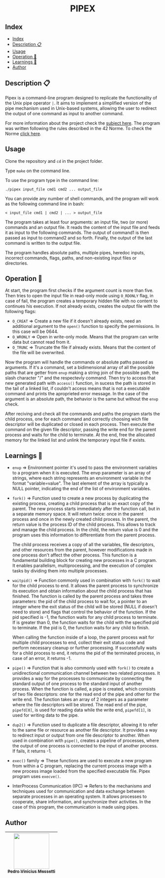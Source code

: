 <h1 align="center">PIPEX</h1>

## Index

- [Index](#index)
- [Description :clipboard:](#description-clipboard)
- [Usage](#usage)
- [Operation :wrench:](#operation-wrench)
- [Learnings :brain:](#learnings-brain)
- [Author](#author)

## Description :clipboard:
<p>

Pipex is a command-line program designed to replicate the functionality of the Unix pipe operator `|`. It aims to implement a simplified version of the pipe mechanism used in Unix-based systems, allowing the user to redirect the output of one command as input to another command.

For more information about the project check the [subject here](https://github.com/pedromessetti/pipex/blob/master/subject.pdf). The program was written following the rules described in the 42 Norme. To check the Norme [click here](https://github.com/42School/norminette/blob/master/pdf/en.norm.pdf).
</p>

## Usage
<p>

Clone the repository and `cd` in the project folder.

Type `make` on the command line. 

To use the program type in the command line: 

`./pipex input_file cmd1 cmd2 ... output_file`

You can provide any number of shell commands, and the program will work as the following command line in bash:

`< input_file cmd1 | cmd2 | ... > output_file`

The program takes at least four arguments: an input file, two (or more) commands and an output file. It reads the content of the input file and feeds it as input to the following commands. The output of command1 is then passed as input to command2 and so forth. Finally, the output of the last command is written to the output file.

The program handles absolute paths, multiple pipes, heredoc inputs, incorrect commands, flags, paths, and non-existing input files or directories.

</p>

## Operation :wrench:

<p>

At start, the program first checks if the argument count is more than five. Then tries to open the input file in read-only mode using `O_RDONLY` flag, in case of fail, the program creates a temporary hidden file with no content to continues his execution. If not already exists, creates the output file with the following flags:
- `O_CREAT` => Create a new file if it doesn't already exists, need an additional argument to the `open()` function to specify the permissions. In this case will be 0644.
- `O_WRONLY` => Open in write-only mode. Means that the program can write data but cannot read from it.
- `O_TRUNC` => Truncate the file if already exists. Means that the content of the file will be overwrited.

Now the program will handle the commands or absolute paths passed as arguments. If it's a command, set a bidimensional array of all the possible paths that are getter from `envp` making a string join of the possible path, the slash character "/" and the respectevly command. Then try to access that new generated path with `access()` function, in sucess the path is stored in the tail of a linked list, if couldn't access means that is not a executable command and prints the aproprieted error message. In the case of the argument is an absolute path, the behavior is the same but without the `envp` check.

After reciving and check all the commands and paths the program starts the child process, one for each command and correctly choosing wich file descriptor will be duplicated or closed in each process. Then execute the command on the given file descriptor, passing the write end for the parent process and waits for the child to terminate. At the end, free the allocated memory for the linked list and unlink the temporary input file if exists. 
</p>

## Learnings :brain:

<p>

- `envp` => Environment pointer it's used to pass the environment variables to a program when it is executed. The envp parameter is an array of strings, where each string represents an environment variable in the format "variable=value". The last element of the array is typically a NULL pointer, indicating the end of the list of environment variables.

- `fork()` => Function used to create a new process by duplicating the existing process, creating a child process that is an exact copy of the parent. The new process starts immediately after the function call, but in a separate memory space. It will return twice: once in the parent process and once in the newly created child process. In the parent, the return value is the process ID of the child process. This allows to track and manage the child process. In the child, the return value is 0 and the program uses this information to differentiate from the parent process.

    The child process receives a copy of all the variables, file descriptors, and other resources from the parent, however modifications made in one process don't affect the other process. This function is a fundamental building block for creating new processes in a C program. It enables parallelism, multiprocessing, and the execution of complex tasks by dividing them into multiple processes.

- `waitpid()` => Function commonly used in combination with `fork()` to wait for the child process to end. It allows the parent process to synchronize its execution and obtain information about the child process that has finished. The function is called by the parent process and takes three parameters: the pid of the child process to wait for, a pointer to an integer where the exit status of the child will be stored (NULL if doesn't need to store) and flags that control the behavior of the function. If the pid specified is -1, the function waits for any child process to terminate. If is greater than 0, the function waits for the child with the specified pid to terminate. If the pid is 0, the function waits for any child to finish.

    When calling the function inside of a loop, the parent process wait for multiple child processes to end, collect their exit status code and perform necessary cleanup or further processing. If successfully waits for a child process to end, it returns the pid of the terminated process, in case of an error, it returns -1.

- `pipe()` => Function that is also commonly used with `fork()` to create a unidirectional communication channel between two related processes. It provides a way for the processes to communicate by connecting the standard output of one process to the standard input of another process. When the function is called, a pipe is created, which consists of two file descriptors: one for the read end of the pipe and other for the write end. The function takes an array of 2 integers as a parameter where the file descriptors will be stored. The read end of the pipe, `pipefd[0]`, is used for reading data while the write end, `pipefd[1]`, is used for writing data to the pipe.

- `dup2()` => Function used to duplicate a file descriptor, allowing it to refer to the same file or resource as another file descriptor. It provides a way to redirect input or output from one file descriptor to another. When used in combination with `pipe()`, creates a pipeline of processes, where the output of one process is connected to the input of another process. If fails, it returns -1.

- `exec()` family => These functions are used to execute a new program from within a C program, replacing the current process image with a new process image loaded from the specified executable file. Pipex program uses `execve()`.

- InterProcess Communication (IPC) => Refers to the mechanisms and techniques used for communication and data exchange between separate processes in an operating system. It allows processes to cooperate, share information, and synchronize their activities. In the case of this program, the communication is made using pipes.

</p>

## Author
| [<img src="https://avatars.githubusercontent.com/u/105685220?v=4" width=115><br><sub>Pedro Vinicius Messetti</sub>](https://github.com/pedromessetti) |
| :---------------------------------------------------------------------------------------------------------------------------------------------------: |
